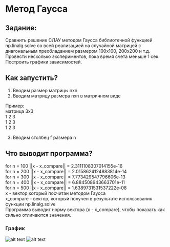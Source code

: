 # Метод Гаусса  
## Задание:  
Сравнить решение СЛАУ методом Гаусса библиотечной функцией np.linalg.solve со всей реализацией на случайной матрицей с диагональным преобладанием размером 100x100, 200x200 и т.д.
Провести несколько экспериментов, пока время счета меньше 1 сек. Построить графики зависимостей.  
## Как запустить?  
1) Вводим размер матрицы nxn  
2) Вводим матрицу размера nxn в матричном виде  
  
Пример:  
матрица 3x3  
1 2 3  
1 2 3  
1 2 3  
  
3) Вводим столбец f размера n  
## Что выводит программа?  
for n = 100 ||x - x_compare|| = 2.3111108307014155e-16  
for n = 200 ||x - x_compare|| = 2.0158624124883814e-14  
for n = 300 ||x - x_compare|| = 7.773429547796606e-13  
for n = 400 ||x - x_compare|| = 6.884508943663701e-11  
for n = 500 ||x - x_compare|| = 1.6389731531537222e-08  
x - вектор который посчитан методом Гаусса  
x_compare - вектор, который получен в результате использования функции np.linalg.solve  
Программа выводит норму вектора (x - x_compare), чтобы показать как сильно отличаются значения.  
### График  
![alt text](example.com/foo.png)
![alt text](figures/foo.png) 
